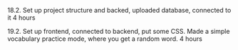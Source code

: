 18.2. Set up project structure and backed, uploaded database, connected to it
4 hours

19.2. Set up frontend, connected to backend, put some CSS. Made a simple vocabulary practice mode, where you get a random word.
4 hours
